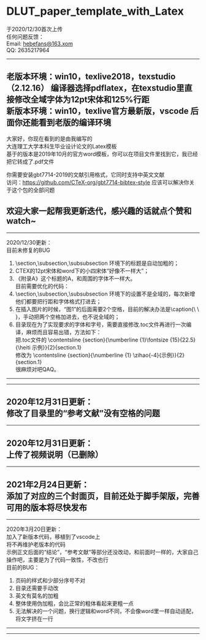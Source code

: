 # DLUT_paper_template_with_Latex  
于2020/12/30首次上传   
任何问题反馈：  
Email:  hebefans@163.xom  
   QQ:  2635217964   
   
---------------------------------------------  
老版本环境：win10，texlive2018，texstudio（2.12.16） 编译器选择pdflatex，在texstudio里直接修改全域字体为12pt宋体和125%行距  
新版本环境：win10，texlive官方最新版，vscode
后面你还能看到老版的编译环境  
---------------------------------------------  
大家好，你现在看到的是由我编写的  
大连理工大学本科生毕业设计论文的Latex模板  
基于的版本是2019年10月的官方word模板，你可以在项目文件里找到它，我已经把它转成了.pdf文件    
  
你需要安装gbt7714-2019的文献引用格式，它同时支持中英文文献  
访问：https://github.com/CTeX-org/gbt7714-bibtex-style 应该可以解决你关于这个包的全部问题  
 
欢迎大家一起帮我更新迭代，感兴趣的话就点个赞和watch~
---------------------------------------------  
---------------------------------------------   
2020/12/30更新：  
目前未修复的BUG  
1. \section,\subsection,\subsubsection 环境下的标题是自动加粗的；  
2. CTEX的12pt宋体和word下的小四宋体“好像不一样大”；  
3. 《附录A》这个标题的A，和周围的字体不一样大。  
目前需要优化的代码：  
1. \section,\subsection,\subsubsection 环境下的设置不是全域的，每次新增他们都要把行距和字体格式打进去；  
2. 在插入图片的时候，“图1”的后面需要2个空格，目前的解决办法是\caption{\ \ }，手动把两个空格加进去，也不说全域的；  
3. 目录现在为了实现要求的字体和字号，需要直接修改.toc文件再进行一次编译，麻烦而且容易出错，方法如下：  
把.toc文件的 \contentsline {section}{\numberline {1}\fontsize {15}{22.5} {\heiti 示例}}{2}{section.1}  
修改为       \contentsline {section}{\numberline {1} \zihao{-4}{示例}}{2}{section.1}  
很麻烦对吧QAQ。  
---------------------------------------------    
---------------------------------------------  
2020年12月31日更新：  
修改了目录里的“参考文献”没有空格的问题
---------------------------------------------    
---------------------------------------------  
2020年12月31日更新：  
上传了视频说明（已删除）  
---------------------------------------------    
---------------------------------------------  
2021年2月24日更新：   
添加了对应的三个封面页，目前还处于脚手架版，完善可用的版本将尽快发布
---------------------------------------------    
---------------------------------------------  
2020年3月20日更新：  
加入了新版本代码，移植到了vscode上  
将不再维护老版本的代码  
示例正文后面的“结论”，“参考文献”等部分还没改动，和前面时一样的，大家自己操作吧，主要是为了代码一致性，不改也行  
目前的BUG：  
1. 页码的样式和少部分序号不对  
2. 目录还需要手动改  
3. 英文有莫名的加粗  
4. 整体使用伪加粗，会比正常的粗体看起来更粗一点  
5. 无法解决的一个问题，换行逻辑和word不同，不会像word里一样自动适配，将文字挤在一行  
---------------------------------------------    
---------------------------------------------  

